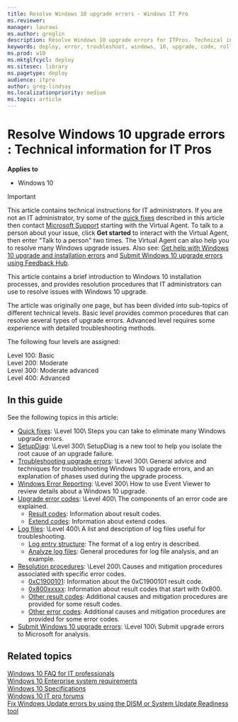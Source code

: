 ```yaml
---
title: Resolve Windows 10 upgrade errors - Windows IT Pro
ms.reviewer: 
manager: laurawi
ms.author: greglin
description: Resolve Windows 10 upgrade errors for ITPros. Technical information for IT professionals to help diagnose Windows setup errors.
keywords: deploy, error, troubleshoot, windows, 10, upgrade, code, rollback, ITPro
ms.prod: w10
ms.mktglfcycl: deploy
ms.sitesec: library
ms.pagetype: deploy
audience: itpro
author: greg-lindsay
ms.localizationpriority: medium
ms.topic: article
---
```


# Resolve Windows 10 upgrade errors : Technical information for IT Pros

**Applies to**
-   Windows 10

>[!IMPORTANT]
>This article contains technical instructions for IT administrators. If you are not an IT administrator, try some of the [quick fixes](quick-fixes.md) described in this article then contact [Microsoft Support](https://support.microsoft.com/contactus/) starting with the Virtual Agent. To talk to a person about your issue, click **Get started** to interact with the Virtual Agent, then enter "Talk to a person" two times. The Virtual Agent can also help you to resolve many Windows upgrade issues. Also see: [Get help with Windows 10 upgrade and installation errors](https://support.microsoft.com/help/10587/windows-10-get-help-with-upgrade-installation-errors) and [Submit Windows 10 upgrade errors using Feedback Hub](submit-errors.md).

This article contains a brief introduction to Windows 10 installation processes, and provides resolution procedures that IT administrators can use to resolve issues with Windows 10 upgrade. 

The article was originally one page, but has been divided into sub-topics of different technical levels. Basic level provides common procedures that can resolve several types of upgrade errors. Advanced level requires some experience with detailed troubleshooting methods.

The following four levels are assigned:

Level 100: Basic <br>
Level 200: Moderate <br>
Level 300: Moderate advanced <br>
Level 400: Advanced <br>

## In this guide

See the following topics in this article:

- [Quick fixes](quick-fixes.md): \Level 100\ Steps you can take to eliminate many Windows upgrade errors.<br>
- [SetupDiag](setupdiag.md): \Level 300\ SetupDiag is a new tool to help you isolate the root cause of an upgrade failure.
- [Troubleshooting upgrade errors](troubleshoot-upgrade-errors.md): \Level 300\ General advice and techniques for troubleshooting Windows 10 upgrade errors, and an explanation of phases used during the upgrade process.<br>
- [Windows Error Reporting](windows-error-reporting.md): \Level 300\ How to use Event Viewer to review details about a Windows 10 upgrade.
- [Upgrade error codes](upgrade-error-codes.md): \Level 400\ The components of an error code are explained.
    - [Result codes](upgrade-error-codes.md#result-codes): Information about result codes.
    - [Extend codes](upgrade-error-codes.md#extend-codes): Information about extend codes.
- [Log files](log-files.md): \Level 400\ A list and description of log files useful for troubleshooting.
    - [Log entry structure](log-files.md#log-entry-structure): The format of a log entry is described.
    - [Analyze log files](log-files.md#analyze-log-files): General procedures for log file analysis, and an example.
- [Resolution procedures](resolution-procedures.md): \Level 200\ Causes and mitigation procedures associated with specific error codes.
    - [0xC1900101](resolution-procedures.md#0xc1900101): Information about the 0xC1900101 result code.
    - [0x800xxxxx](resolution-procedures.md#0x800xxxxx): Information about result codes that start with 0x800.
    - [Other result codes](resolution-procedures.md#other-result-codes): Additional causes and mitigation procedures are provided for some result codes.
    - [Other error codes](resolution-procedures.md#other-error-codes): Additional causes and mitigation procedures are provided for some error codes.
- [Submit Windows 10 upgrade errors](submit-errors.md): \Level 100\ Submit upgrade errors to Microsoft for analysis.

## Related topics

[Windows 10 FAQ for IT professionals](https://technet.microsoft.com/windows/dn798755.aspx)
<br>[Windows 10 Enterprise system requirements](https://technet.microsoft.com/windows/dn798752.aspx)
<br>[Windows 10 Specifications](https://www.microsoft.com/windows/Windows-10-specifications)
<br>[Windows 10 IT pro forums](https://social.technet.microsoft.com/Forums/en-US/home?category=Windows10ITPro)
<br>[Fix Windows Update errors by using the DISM or System Update Readiness tool](https://support.microsoft.com/kb/947821)
<br>
